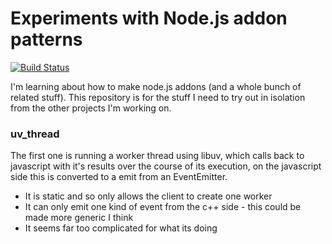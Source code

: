 # Experiments with Node.js addon patterns

[![Build Status](https://travis-ci.org/platy/nodejs-addon-patterns.svg)](https://travis-ci.org/platy/nodejs-addon-patterns)

I'm learning about how to make node.js addons (and a whole bunch of related stuff). This repository is for the stuff 
I need to try out in isolation from the other projects I'm working on.

### uv_thread

The first one is running a worker thread using libuv, which calls back to javascript with it's results over the course of its 
execution, on the javascript side this is converted to a emit from an EventEmitter.

- It is static and so only allows the client to create one worker
- It can only emit one kind of event from the c++ side - this could be made more generic I think
- It seems far too complicated for what its doing
